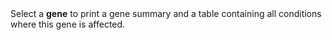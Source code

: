 <div>Select a <strong>gene</strong> to print a gene summary and a table containing all conditions where this gene is affected.
      </div>